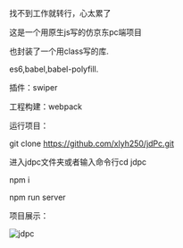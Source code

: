 
找不到工作就转行，心太累了


这是一个用原生js写的仿京东pc端项目

也封装了一个用class写的库.

es6,babel,babel-polyfill.

插件：swiper

工程构建：webpack

运行项目：

git clone https://github.com/xlyh250/jdPc.git

进入jdpc文件夹或者输入命令行cd jdpc

npm i

npm run server

项目展示：

![jdpc](https://github.com/xlyh250/JdPc/blob/master/gif/jdpc.gif)


